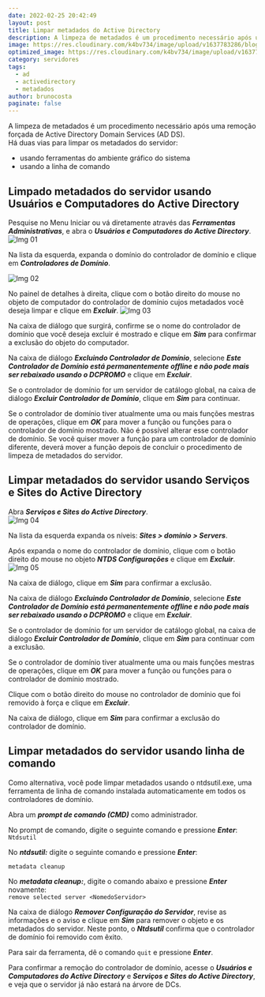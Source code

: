 ```yaml
---
date: 2022-02-25 20:42:49
layout: post
title: Limpar metadados do Active Directory
description: A limpeza de metadados é um procedimento necessário após uma remoção forçada.
image: https://res.cloudinary.com/k4bv734/image/upload/v1637783286/blog/active-directory_ugsuli.jpg
optimized_image: https://res.cloudinary.com/k4bv734/image/upload/v1637783286/blog/active-directory_optimized_ckazmr.jpg
category: servidores
tags:
  - ad
  - activedirectory
  - metadados
author: brunocosta
paginate: false
---
```

A limpeza de metadados é um procedimento necessário após uma remoção forçada de Active Directory Domain Services (AD DS).  
Há duas vias para limpar os metadados do servidor:
* usando ferramentas do ambiente gráfico do sistema
* usando a linha de comando

## Limpado metadados do servidor usando Usuários e Computadores do Active Directory

Pesquise no Menu Iniciar ou vá diretamente através das ***Ferramentas Administrativas***, e abra o ***Usuários e Computadores do Active Directory***.
![Img 01](https://res.cloudinary.com/k4bv734/image/upload/v1645832545/blog_content/limpar-metadados_1_kkggpf.png)

Na lista da esquerda, expanda o domínio do controlador de domínio e clique em ***Controladores de Domínio***.

![Img 02](https://res.cloudinary.com/k4bv734/image/upload/v1645832546/blog_content/limpar-metadados_2_jvqgh4.png)

No painel de detalhes à direita, clique com o botão direito do mouse no objeto de computador do controlador de domínio cujos metadados você deseja limpar e clique em ***Excluir***.
![Img 03](https://res.cloudinary.com/k4bv734/image/upload/v1645832546/blog_content/limpar-metadados_3_l8h2oh.png)

Na caixa de diálogo que surgirá, confirme se o nome do controlador de domínio que você deseja excluir é mostrado e clique em ***Sim*** para confirmar a exclusão do objeto do computador.  

Na caixa de diálogo ***Excluindo Controlador de Domínio***, selecione ***Este Controlador de Domínio está permanentemente offline e não pode mais ser rebaixado usando o DCPROMO*** e clique em ***Excluir***.  

Se o controlador de domínio for um servidor de catálogo global, na caixa de diálogo ***Excluir Controlador de Domínio***, clique em ***Sim*** para continuar.  

Se o controlador de domínio tiver atualmente uma ou mais funções mestras de operações, clique em ***OK*** para mover a função ou funções para o controlador de domínio mostrado. Não é possível alterar esse controlador de domínio. Se você quiser mover a função para um controlador de domínio diferente, deverá mover a função depois de concluir o procedimento de limpeza de metadados do servidor.  

## Limpar metadados do servidor usando Serviços e Sites do Active Directory

Abra ***Serviços e Sites do Active Directory***.  
![Img 04](https://res.cloudinary.com/k4bv734/image/upload/v1645832546/blog_content/limpar-metadados_4_umcorg.png)


Na lista da esquerda expanda os níveis: ***Sites > domínio > Servers***.  


Após expanda o nome do controlador de domínio, clique com o botão direito do mouse no objeto ***NTDS Configurações*** e clique em ***Excluir***.  
![Img 05](https://res.cloudinary.com/k4bv734/image/upload/v1645832546/blog_content/limpar-metadados_5_lfg5iy.png)

Na caixa de diálogo, clique em ***Sim*** para confirmar a exclusão.  

Na caixa de diálogo ***Excluindo Controlador de Domínio***, selecione ***Este Controlador de Domínio está permanentemente offline e não pode mais ser rebaixado usando o DCPROMO*** e clique em ***Excluir***.  

Se o controlador de domínio for um servidor de catálogo global, na caixa de diálogo ***Excluir Controlador de Domínio***, clique em ***Sim*** para continuar com a exclusão.  

Se o controlador de domínio tiver atualmente uma ou mais funções mestras de operações, clique em ***OK*** para mover a função ou funções para o controlador de domínio mostrado.

Clique com o botão direito do mouse no controlador de domínio que foi removido à força e clique em ***Excluir***.  

Na caixa de diálogo, clique em ***Sim*** para confirmar a exclusão do controlador de domínio.  

## Limpar metadados do servidor usando linha de comando

Como alternativa, você pode limpar metadados usando o ntdsutil.exe, uma ferramenta de linha de comando instalada automaticamente em todos os controladores de domínio.

Abra um ***prompt de comando (CMD)*** como administrador.  

No prompt de comando, digite o seguinte comando e pressione ***Enter***:  
```Ntdsutil```

No ***ntdsutil:*** digite o seguinte comando e pressione ***Enter***:  
```metadata cleanup```

No ***metadata cleanup:***, digite o comando abaixo e pressione ***Enter*** novamente:  
```remove selected server <NomedoServidor>```

Na caixa de diálogo ***Remover Configuração do Servidor***, revise as informações e o aviso e clique em ***Sim*** para remover o objeto e os metadados do servidor. Neste ponto, o ***Ntdsutil*** confirma que o controlador de domínio foi removido com êxito.

Para sair da ferramenta, dê o comando ```quit``` e pressione ***Enter***.

Para confirmar a remoção do controlador de domínio, acesse o ***Usuários e Computadores do Active Directory*** e ***Serviços e Sites do Active Directory***, e veja que o servidor já não estará na árvore de DCs.

